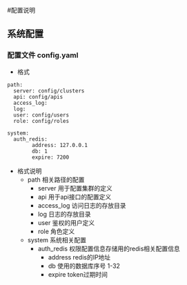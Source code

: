 #配置说明
## 系统配置
### 配置文件 config.yaml
* 格式
```$yaml
path:
  server: config/clusters
  api: config/apis
  access_log:
  log:
  user: config/users
  role: config/roles

system:
  auth_redis:
        address: 127.0.0.1
        db: 1
        expire: 7200
```
 * 格式说明
   * path 相关路径的配置
     * server 用于配置集群的定义
     * api 用于api接口的配置定义
     * access_log 访问日志的存放目录
     * log 日志的存放目录
     * user 鉴权的用户定义
     * role 角色定义
   * system 系统相关配置 
     * auth_redis 权限配置信息存储用的redis相关配置信息
       * address redis的IP地址
       * db 使用的数据库序号 1-32
       * expire token过期时间     